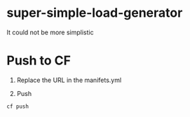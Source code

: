 # super-simple-load-generator
It could not be more simplistic

# Push to CF

1. Replace the URL in the manifets.yml

2. Push
```
cf push
```
